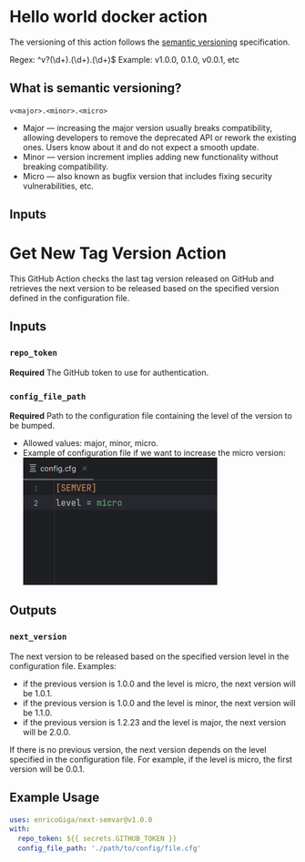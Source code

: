 # Hello world docker action

The versioning of this action follows the [semantic versioning](https://semver.org/) specification.

Regex: ^v?(\d+)\.(\d+)\.(\d+)$
Example: v1.0.0, 0.1.0, v0.0.1, etc
## What is semantic versioning?
`v<major>.<minor>.<micro>`
* Major — increasing the major version usually breaks compatibility, allowing developers to remove the deprecated API or rework the existing ones. Users know about it and do not expect a smooth update.
* Minor — version increment implies adding new functionality without breaking compatibility.
* Micro — also known as bugfix version that includes fixing security vulnerabilities, etc.
## Inputs

# Get New Tag Version Action

This GitHub Action checks the last tag version released on GitHub and 
retrieves the next version to be released based on the specified 
version defined in the configuration file.

## Inputs

### `repo_token`

**Required** The GitHub token to use for authentication.

### `config_file_path`

**Required** Path to the configuration file containing the level of the version to be bumped.
- Allowed values: major, minor, micro.
- Example of configuration file if we want to increase the micro version:
![configfile.png](images%2Fconfigfile.png)
## Outputs

### `next_version`

The next version to be released based on the specified version  level in the configuration file.
Examples: 
- if the previous version is 1.0.0 and the level is micro, the next version will be 1.0.1.
- if the previous version is 1.0.0 and the level is minor, the next version will be 1.1.0.
- if the previous version is 1.2.23 and the level is major, the next version will be 2.0.0.

If there is no previous version, the next version depends on the level specified in the configuration file.
For example, if the level is micro, the first version will be 0.0.1.

## Example Usage

```yaml
uses: enricoGiga/next-semvar@v1.0.0
with:
  repo_token: ${{ secrets.GITHUB_TOKEN }}
  config_file_path: './path/to/config/file.cfg'
```